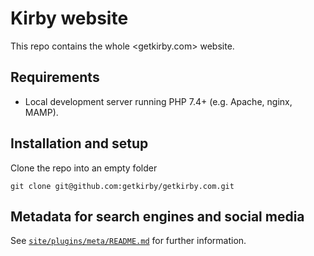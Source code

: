 # Kirby website

This repo contains the whole <getkirby.com> website.

## Requirements

- Local development server running PHP 7.4+ (e.g. Apache, nginx, MAMP).

## Installation and setup

Clone the repo into an empty folder

```
git clone git@github.com:getkirby/getkirby.com.git
```

## Metadata for search engines and social media

See [`site/plugins/meta/README.md`](/site/plugins/meta/README.md) for further information.
